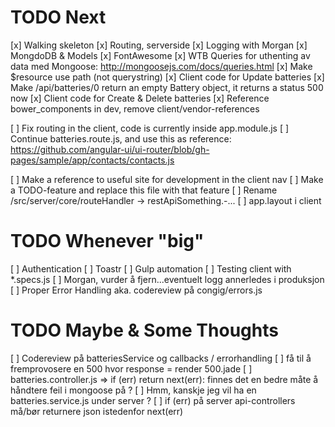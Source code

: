 # TODO Next
[x] Walking skeleton
[x] Routing, serverside
[x] Logging with Morgan
[x] MongdoDB & Models
[x] FontAwesome
[x] WTB Queries for uthenting av data med Mongoose: http://mongoosejs.com/docs/queries.html
[x] Make $resource use path (not querystring)
[x] Client code for Update batteries
[x] Make /api/batteries/0 return an empty Battery object, it returns a status 500 now
[x] Client code for Create & Delete batteries
[x] Reference bower_components in dev, remove client/vendor-references

[ ] Fix routing in the client, code is currently inside app.module.js
	[ ] Continue batteries.route.js, and use this as reference:
		https://github.com/angular-ui/ui-router/blob/gh-pages/sample/app/contacts/contacts.js

[ ] Make a reference to useful site for development in the client nav
[ ] Make a TODO-feature and replace this file with that feature
[ ] Rename /src/server/core/routeHandler -> restApiSomething.-...
[ ] app.layout i client

# TODO Whenever "big"
[ ] Authentication
[ ] Toastr
[ ] Gulp automation
[ ] Testing client with *.specs.js
[ ] Morgan, vurder å fjern...eventuelt logg annerledes i produksjon
[ ] Proper Error Handling aka. codereview på congig/errors.js

# TODO Maybe & Some Thoughts
[ ] Codereview på batteriesService og callbacks / errorhandling
[ ] få til å fremprovosere en 500 hvor response = render 500.jade 
[ ] batteries.controller.js => if (err) return next(err): finnes det en bedre måte å håndtere feil i mongoose på ?
[ ] Hmm, kanskje jeg vil ha en batteries.service.js under server ?
[ ] if (err) på server api-controllers må/bør returnere json istedenfor next(err) 